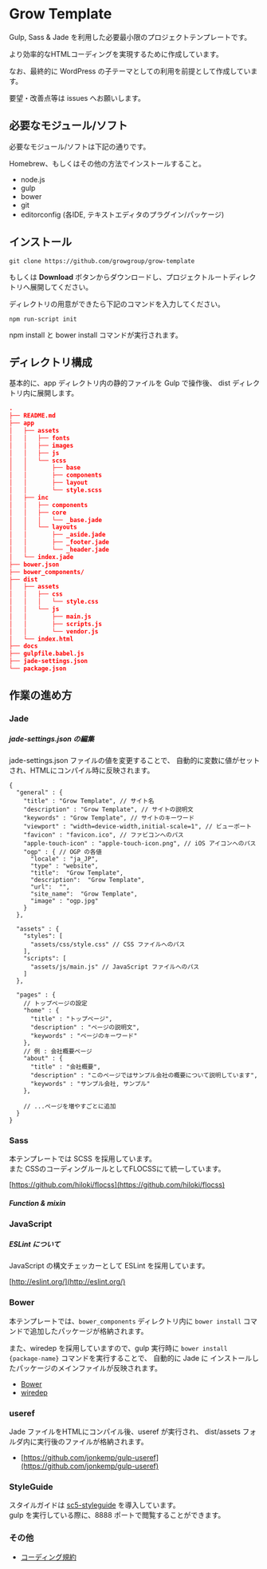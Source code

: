 # Grow Template

Gulp, Sass & Jade を利用した必要最小限のプロジェクトテンプレートです。

より効率的なHTMLコーディングを実現するために作成しています。

なお、最終的に WordPress の子テーマとしての利用を前提として作成しています。

要望・改善点等は issues へお願いします。

## 必要なモジュール/ソフト

必要なモジュール/ソフトは下記の通りです。

Homebrew、もしくはその他の方法でインストールすること。

* node.js
* gulp
* bower
* git
* editorconfig (各IDE, テキストエディタのプラグイン/パッケージ)

## インストール

```shell
git clone https://github.com/growgroup/grow-template
```

もしくは **Download** ボタンからダウンロードし、プロジェクトルートディレクトリへ展開してください。

ディレクトリの用意ができたら下記のコマンドを入力してください。

```shell
npm run-script init
```

npm install と bower install コマンドが実行されます。


## ディレクトリ構成

基本的に、app ディレクトリ内の静的ファイルを Gulp で操作後、
dist ディレクトリ内に展開します。

```json
.
├── README.md
├── app
│   ├── assets
│   │   ├── fonts
│   │   ├── images
│   │   ├── js
│   │   └── scss
│   │       ├── base
│   │       ├── components
│   │       ├── layout
│   │       └── style.scss
│   ├── inc
│   │   ├── components
│   │   ├── core
│   │   │   └── _base.jade
│   │   └── layouts
│   │       ├── _aside.jade
│   │       ├── _footer.jade
│   │       └── _header.jade
│   └── index.jade
├── bower.json
├── bower_components/
├── dist
│   ├── assets
│   │   ├── css
│   │   │   └── style.css
│   │   └── js
│   │       ├── main.js
│   │       ├── scripts.js
│   │       └── vendor.js
│   └── index.html
├── docs
├── gulpfile.babel.js
├── jade-settings.json
└── package.json

```

## 作業の進め方

### Jade

##### jade-settings.json の編集

jade-settings.json ファイルの値を変更することで、
自動的に変数に値がセットされ、HTMLにコンパイル時に反映されます。

```json5
{
  "general" : {
    "title" : "Grow Template", // サイト名
    "description" : "Grow Template", // サイトの説明文
    "keywords" : "Grow Template", // サイトのキーワード
    "viewport" : "width=device-width,initial-scale=1", // ビューポート
    "favicon" : "favicon.ico", // ファビコンへのパス
    "apple-touch-icon" : "apple-touch-icon.png", // iOS アイコンへのパス
    "ogp" : { // OGP の各値
      "locale" : "ja_JP",
      "type" : "website",
      "title":  "Grow Template",
      "description":  "Grow Template",
      "url":  "",
      "site_name":  "Grow Template",
      "image" : "ogp.jpg"
    }
  },

  "assets" : {
    "styles": [
      "assets/css/style.css" // CSS ファイルへのパス
    ],
    "scripts": [
      "assets/js/main.js" // JavaScript ファイルへのパス
    ]
  },

  "pages" : {
    // トップページの設定
    "home" : {
      "title" : "トップページ",
      "description" : "ページの説明文",
      "keywords" : "ページのキーワード"
    },
    // 例 : 会社概要ページ
    "about" : {
      "title" : "会社概要",
      "description" : "このページではサンプル会社の概要について説明しています",
      "keywords" : "サンプル会社, サンプル"
    },

    // ...ページを増やすごとに追加
  }
}
```

### Sass

本テンプレートでは SCSS を採用しています。  
また CSSのコーディングルールとしてFLOCSSにて統一しています。

[https://github.com/hiloki/flocss](https://github.com/hiloki/flocss)


##### Function & mixin


### JavaScript

##### ESLint について

JavaScript の構文チェッカーとして ESLint を採用しています。

[http://eslint.org/](http://eslint.org/)


### Bower

本テンプレートでは、```bower_components``` ディレクトリ内に ``` bower install ``` コマンドで追加したパッケージが格納されます。

また、wiredep を採用していますので、gulp 実行時に ``` bower install {package-name} ``` コマンドを実行することで、
自動的に Jade に インストールしたパッケージのメインファイルが反映されます。

* [Bower](http://bower.io/)
* [wiredep](https://github.com/taptapship/wiredep)

### useref

Jade ファイルをHTMLにコンパイル後、useref が実行され、
dist/assets フォルダ内に実行後のファイルが格納されます。

* [https://github.com/jonkemp/gulp-useref](https://github.com/jonkemp/gulp-useref)


### StyleGuide

スタイルガイドは [sc5-styleguide](https://github.com/SC5/sc5-styleguide/pulls) を導入しています。  
gulp を実行している際に、8888 ポートで閲覧することができます。


### その他

* [コーディング規約](docs/RULES.md)
